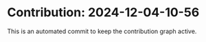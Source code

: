 # Contribution: 2024-12-04-10-56
This is an automated commit to keep the contribution graph active.
